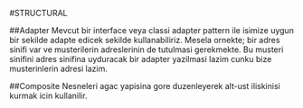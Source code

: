#STRUCTURAL

##Adapter
Mevcut bir interface veya classi adapter pattern ile isimize uygun bir sekilde adapte edicek sekilde kullanabiliriz.
Mesela ornekte; bir adres sinifi var ve musterilerin adreslerinin de tutulmasi gerekmekte.
Bu musteri sinifini adres sinifina uyduracak bir adapter yazilmasi lazim cunku bize musterinlerin adresi lazim.

##Composite
Nesneleri agac yapisina gore duzenleyerek alt-ust iliskinisi kurmak icin kullanilir.